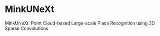# MinkUNeXt
MinkUNeXt: Point Cloud-based Large-scale Place Recognition using 3D Sparse Convolutions
